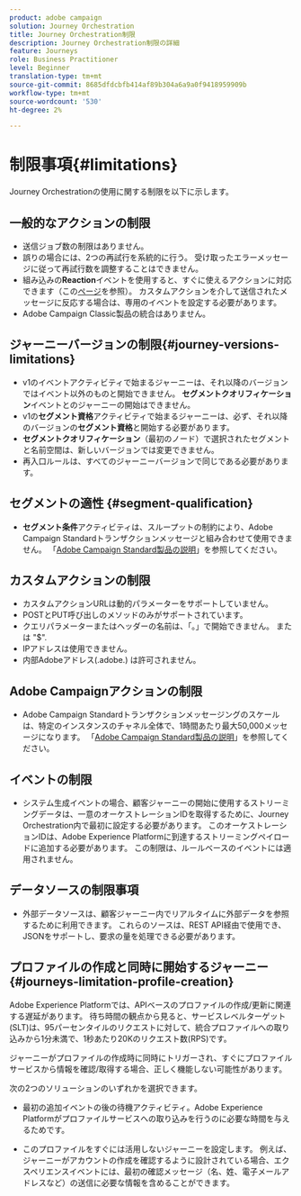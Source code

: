 ```yaml
---
product: adobe campaign
solution: Journey Orchestration
title: Journey Orchestration制限
description: Journey Orchestration制限の詳細
feature: Journeys
role: Business Practitioner
level: Beginner
translation-type: tm+mt
source-git-commit: 8685dfdcbfb414af89b304a6a9a0f9418959909b
workflow-type: tm+mt
source-wordcount: '530'
ht-degree: 2%

---
```



# 制限事項{#limitations}

Journey Orchestrationの使用に関する制限を以下に示します。

## 一般的なアクションの制限

* 送信ジョブ数の制限はありません。 
* 誤りの場合には、2つの再試行を系統的に行う。 受け取ったエラーメッセージに従って再試行数を調整することはできません。 
* 組み込みの&#x200B;**Reaction**&#x200B;イベントを使用すると、すぐに使えるアクションに対応できます（この[ページ](../building-journeys/reaction-events.md)を参照）。 カスタムアクションを介して送信されたメッセージに反応する場合は、専用のイベントを設定する必要があります。 
* Adobe Campaign Classic製品の統合はありません。

## ジャーニーバージョンの制限{#journey-versions-limitations}

* v1のイベントアクティビティで始まるジャーニーは、それ以降のバージョンではイベント以外のものと開始できません。 **セグメントクオリフィケーション**&#x200B;イベントとのジャーニーの開始はできません。
* v1の&#x200B;**セグメント資格**&#x200B;アクティビティで始まるジャーニーは、必ず、それ以降のバージョンの&#x200B;**セグメント資格**&#x200B;と開始する必要があります。
* **セグメントクオリフィケーション**（最初のノード）で選択されたセグメントと名前空間は、新しいバージョンでは変更できません。
* 再入口ルールは、すべてのジャーニーバージョンで同じである必要があります。

## セグメントの適性 {#segment-qualification}

* **セグメント条件**&#x200B;アクティビティは、スループットの制約により、Adobe Campaign Standardトランザクションメッセージと組み合わせて使用できません。 「[Adobe Campaign Standard製品の説明](https://helpx.adobe.com/jp/legal/product-descriptions/campaign-standard.html)」を参照してください。 
 

## カスタムアクションの制限

* カスタムアクションURLは動的パラメーターをサポートしていません。 
* POSTとPUT呼び出しのメソッドのみがサポートされています。 
* クエリパラメーターまたはヘッダーの名前は、「。」で開始できません。 または &quot;$&quot;. 
* IPアドレスは使用できません。 
* 内部Adobeアドレス(.adobe.) は許可されません。
 

## Adobe Campaignアクションの制限

* Adobe Campaign Standardトランザクションメッセージングのスケールは、特定のインスタンスのチャネル全体で、1時間あたり最大50,000メッセージになります。 「[Adobe Campaign Standard製品の説明](https://helpx.adobe.com/legal/product-descriptions/campaign-standard.html)」を参照してください。 
 

## イベントの制限

* システム生成イベントの場合、顧客ジャーニーの開始に使用するストリーミングデータは、一意のオーケストレーションIDを取得するために、Journey Orchestration内で最初に設定する必要があります。 このオーケストレーションIDは、Adobe Experience Platformに到達するストリーミングペイロードに追加する必要があります。 この制限は、ルールベースのイベントには適用されません。
 

## データソースの制限事項

* 外部データソースは、顧客ジャーニー内でリアルタイムに外部データを参照するために利用できます。 これらのソースは、REST API経由で使用でき、JSONをサポートし、要求の量を処理できる必要があります。

## プロファイルの作成と同時に開始するジャーニー{#journeys-limitation-profile-creation}

Adobe Experience Platformでは、APIベースのプロファイルの作成/更新に関連する遅延があります。 待ち時間の観点から見ると、サービスレベルターゲット(SLT)は、95パーセンタイルのリクエストに対して、統合プロファイルへの取り込みから1分未満で、1秒あたり20Kのリクエスト数(RPS)です。

ジャーニーがプロファイルの作成時に同時にトリガーされ、すぐにプロファイルサービスから情報を確認/取得する場合、正しく機能しない可能性があります。

次の2つのソリューションのいずれかを選択できます。

* 最初の追加イベントの後の待機アクティビティ。Adobe Experience Platformがプロファイルサービスへの取り込みを行うのに必要な時間を与えるためです。

* このプロファイルをすぐには活用しないジャーニーを設定します。 例えば、ジャーニーがアカウントの作成を確認するように設計されている場合、エクスペリエンスイベントには、最初の確認メッセージ（名、姓、電子メールアドレスなど）の送信に必要な情報を含めることができます。